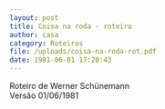 ```yaml
---
layout: post
title: Coisa na roda - roteiro
author: casa
category: Roteiros
file: /uploads/coisa-na-roda-rot.pdf
date: 1981-06-01 17:20:43
---
```

Roteiro de Werner Schünemann\
Versão 01/06/1981